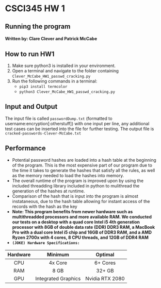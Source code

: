 # CSCI345 HW 1
## Running the program
####  Written by: Clare Clever and Patrick McCabe
## How to run HW1
1. Make sure python3 is installed in your environment.
2. Open a terminal and navigate to the folder containing `Clever_McCabe_HW1_passwd_cracking.py`
3. Run the following commands in a terminal:
    * `pip3 install termcolor`
    * `python3 Clever_McCabe_HW1_passwd_cracking.py`
## Input and Output
The input file is called `passwordDump.txt` (formatted to username:encryption[:otherstuff]) with one input per line, any additional test cases can be inserted into the file for further testing.
The output file is `cracked-passwords-Clever-McCabe.txt`

## Performance
* Potential password hashes are loaded into a hash table at the beginning of the program. This is the most expensive part of our program due to the time it takes to generate the hashes 
that satisfy all the rules, as well as the memory needed to load the hashes into memory.
* The overall runtime of the program is improved upon by using the included threadding library included in python to mulithread the generation of the hashes at runtime.
* Comparison of the hash that is input into the program is almost instataneous, due to the hash table allowing for instant access of the records with the hash as the key
* **Note: This program benefits from newer hardware such as multithreadded processors and more available RAM. We conducted our tests on a desktop with a quad core Intel i5 4th generation processor with 8GB of double data rate (DDR) DDR3 RAM, a MacBook Pro with a dual core Intel i5 chip and 16GB of DDR3 RAM, and a AMD Ryzen 2700x with 4 cores, 8 CPU threads, and 12GB of DDR4 RAM**
* **`(JOKE) Hardware Specifications:`**

| Hardware | Minimum | Optimal |
|:----------:|:---------:|:---------:|
|CPU | 4x Core | 6+ Cores|
|RAM|8 GB |32+ GB|
|GPU | Integrated Graphics | Nvidia RTX 2080 |
